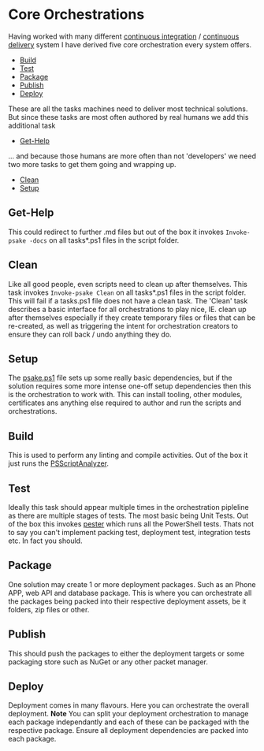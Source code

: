 # Core Orchestrations
Having worked with many different [continuous integration](https://www.thoughtworks.com/continuous-integration) /
[continuous delivery](https://en.wikipedia.org/wiki/Continuous_delivery) 
system I have derived five core orchestration every system offers.

- [Build](#Build)
- [Test](#Test)
- [Package](#Package)
- [Publish](#Publish)
- [Deploy](#Deploy)

These are all the tasks machines need to deliver most technical solutions. But 
since these tasks are most often authored by real humans we add this additional task
- [Get-Help](#Get-Help)

... and because those humans are more often than not 'developers' we need two more 
tasks to get them going and wrapping up.
- [Clean](#Clean)
- [Setup](#Setup)

## Get-Help
This could redirect to further .md files but out of the box it invokes 
`Invoke-psake -docs` on all tasks*.ps1 files in the script folder.

## Clean
Like all good people, even scripts need to clean up after themselves. This task
invokes `Invoke-psake Clean` on all tasks*.ps1 files in the script folder.
This will fail if a tasks.ps1 file does not have a clean task. The 'Clean' task 
describes a basic interface for all orchestrations to play nice, IE. clean up 
after themselves especially if they create temporary files or files that can be 
re-created, as well as triggering the intent for orchestration creators to ensure 
they can roll back / undo anything they do.

## Setup
The [psake.ps1](./deepdive.md#psake.ps1) file sets up some really basic dependencies,
but if the solution requires some more intense one-off setup dependencies then this
is the orchestration to work with. This can install tooling, other modules, certificates
ans anything else required to author and run the scripts and orchestrations. 

## Build
This is used to perform any linting and compile activities. Out of the box it just 
runs the [PSScriptAnalyzer](https://github.com/PowerShell/PSScriptAnalyzer).

## Test
Ideally this task should appear multiple times in the orchestration pipleline as 
there are multiple stages of tests. The most basic being Unit Tests. Out of the 
box this invokes [pester](https://github.com/pester/Pester) which runs all the
PowerShell tests. Thats not to say you can't implement packing test, deployment 
test, integration tests etc. In fact you should.

## Package
One solution may create 1 or more deployment packages. Such as an Phone APP, 
web API and database package. This is where you can orchestrate all the packages
being packed into their respective deployment assets, be it folders, zip files 
or other.

## Publish
This should push the packages to either the deployment targets or some packaging 
store such as NuGet or any other packet manager.

## Deploy
Deployment comes in many flavours. Here you can orchestrate the overall deployment.
**Note** You can split your deployment orchestration to manage each package 
independantly and each of these can be packaged with the respective package. Ensure
all deployment dependencies are packed into each package.